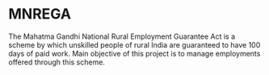 # MNREGA
The Mahatma Gandhi National Rural Employment Guarantee Act is a scheme by which unskilled people of rural India are guaranteed to have 100 days of paid work. Main objective of this project is to manage employments offered through this scheme.
